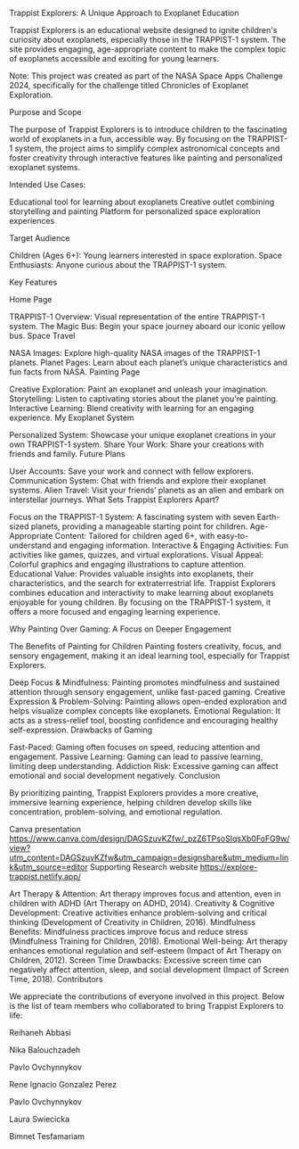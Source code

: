 Trappist Explorers: A Unique Approach to Exoplanet Education

Trappist Explorers is an educational website designed to ignite children's curiosity about exoplanets, especially those in the TRAPPIST-1 system. The site provides engaging, age-appropriate content to make the complex topic of exoplanets accessible and exciting for young learners.

Note: This project was created as part of the NASA Space Apps Challenge 2024, specifically for the challenge titled Chronicles of Exoplanet Exploration.

Purpose and Scope

The purpose of Trappist Explorers is to introduce children to the fascinating world of exoplanets in a fun, accessible way. By focusing on the TRAPPIST-1 system, the project aims to simplify complex astronomical concepts and foster creativity through interactive features like painting and personalized exoplanet systems.

Intended Use Cases:

Educational tool for learning about exoplanets Creative outlet combining storytelling and painting Platform for personalized space exploration experiences

Target Audience

Children (Ages 6+): Young learners interested in space exploration. Space Enthusiasts: Anyone curious about the TRAPPIST-1 system.

Key Features

Home Page

TRAPPIST-1 Overview: Visual representation of the entire TRAPPIST-1 system.
The Magic Bus: Begin your space journey aboard our iconic yellow bus.
Space Travel

NASA Images: Explore high-quality NASA images of the TRAPPIST-1 planets.
Planet Pages: Learn about each planet’s unique characteristics and fun facts from NASA.
Painting Page

Creative Exploration: Paint an exoplanet and unleash your imagination.
Storytelling: Listen to captivating stories about the planet you're painting.
Interactive Learning: Blend creativity with learning for an engaging experience.
My Exoplanet System

Personalized System: Showcase your unique exoplanet creations in your own TRAPPIST-1 system.
Share Your Work: Share your creations with friends and family.
Future Plans

User Accounts: Save your work and connect with fellow explorers.
Communication System: Chat with friends and explore their exoplanet systems.
Alien Travel: Visit your friends’ planets as an alien and embark on interstellar journeys.
What Sets Trappist Explorers Apart?

Focus on the TRAPPIST-1 System: A fascinating system with seven Earth-sized planets, providing a manageable starting point for children.
Age-Appropriate Content: Tailored for children aged 6+, with easy-to-understand and engaging information.
Interactive & Engaging Activities: Fun activities like games, quizzes, and virtual explorations.
Visual Appeal: Colorful graphics and engaging illustrations to capture attention.
Educational Value: Provides valuable insights into exoplanets, their characteristics, and the search for extraterrestrial life.
Trappist Explorers combines education and interactivity to make learning about exoplanets enjoyable for young children. By focusing on the TRAPPIST-1 system, it offers a more focused and engaging learning experience.

Why Painting Over Gaming: A Focus on Deeper Engagement

The Benefits of Painting for Children
Painting fosters creativity, focus, and sensory engagement, making it an ideal learning tool, especially for Trappist Explorers.

Deep Focus & Mindfulness: Painting promotes mindfulness and sustained attention through sensory engagement, unlike fast-paced gaming.
Creative Expression & Problem-Solving: Painting allows open-ended exploration and helps visualize complex concepts like exoplanets.
Emotional Regulation: It acts as a stress-relief tool, boosting confidence and encouraging healthy self-expression.
Drawbacks of Gaming

Fast-Paced: Gaming often focuses on speed, reducing attention and engagement.
Passive Learning: Gaming can lead to passive learning, limiting deep understanding.
Addiction Risk: Excessive gaming can affect emotional and social development negatively.
Conclusion

By prioritizing painting, Trappist Explorers provides a more creative, immersive learning experience, helping children develop skills like concentration, problem-solving, and emotional regulation.

Canva presentation
https://www.canva.com/design/DAGSzuvKZfw/_pzZ6TPsoSIqsXb0FoFG9w/view?utm_content=DAGSzuvKZfw&utm_campaign=designshare&utm_medium=link&utm_source=editor
Supporting Research
website
https://explore-trappist.netlify.app/

Art Therapy & Attention: Art therapy improves focus and attention, even in children with ADHD (Art Therapy on ADHD, 2014).
Creativity & Cognitive Development: Creative activities enhance problem-solving and critical thinking (Development of Creativity in Children, 2016).
Mindfulness Benefits: Mindfulness practices improve focus and reduce stress (Mindfulness Training for Children, 2018).
Emotional Well-being: Art therapy enhances emotional regulation and self-esteem (Impact of Art Therapy on Children, 2012).
Screen Time Drawbacks: Excessive screen time can negatively affect attention, sleep, and social development (Impact of Screen Time, 2018).
Contributors

We appreciate the contributions of everyone involved in this project. Below is the list of team members who collaborated to bring Trappist Explorers to life:

Reihaneh Abbasi

Nika Balouchzadeh

Pavlo Ovchynnykov

Rene lgnacio Gonzalez Perez

Pavlo Ovchynnykov

Laura Swiecicka

Bimnet Tesfamariam
